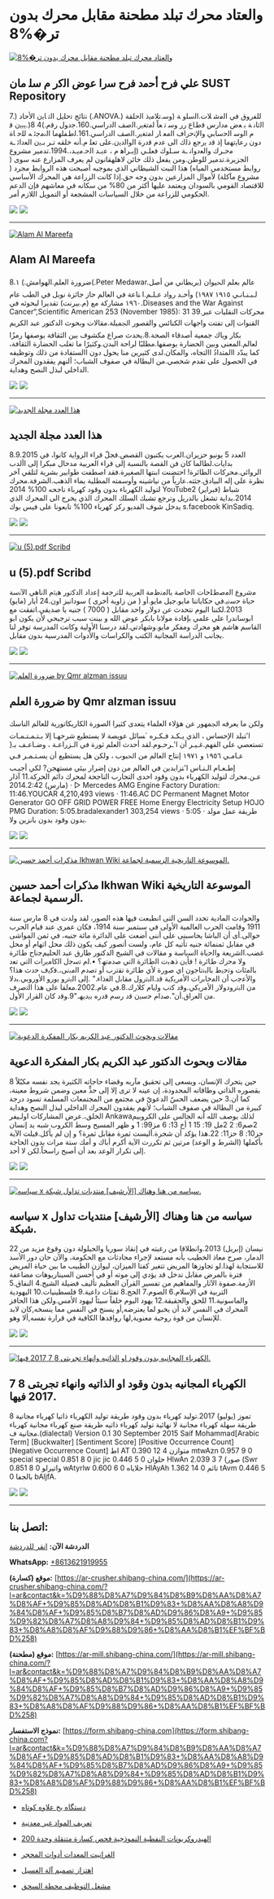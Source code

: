 # والعتاد محرك تبلد مطحنة مقابل محرك بدون تر�%8

<a href="https://swt.shibang-china.com/?l=ar&img&k=%D9%88%D8%A7%D9%84%D8%B9%D8%AA%D8%A7%D8%AF+%D9%85%D8%AD%D8%B1%D9%83+%D8%AA%D8%A8%D9%84%D8%AF+%D9%85%D8%B7%D8%AD%D9%86%D8%A9+%D9%85%D9%82%D8%A7%D8%A8%D9%84+%D9%85%D8%AD%D8%B1%D9%83+%D8%A8%D8%AF%D9%88%D9%86+%D8%AA%D8%B1%EF%BF%BD%258" target="_blank">![والعتاد محرك تبلد مطحنة مقابل محرك بدون تر�%8](http://static.shibang-china.com/all-800x300/1249.jpg)</a>

## ﻋﻠﻲ ﻓرح أﺣﻣد ﻓرح ﺳرا ﻋوض اﻟﻛر م ﺳﻠ ﻣﺎن SUST Repository
7.) ﻧﺗﺎﺋﺞ ﺗﺣﻠﯾﻞ اﻟﺗ ﺎﯾن اﻷﺣﺎد (.ANOVA.) ﻟﻠﻔروق ﻓﻲ اﻟﻣﺷ ﻼت.اﻟﺳﻠو ﺔ (وﺳ.ﺗﻼﻣﯾذ اﻟﺣﻠﻘﺔ اﻟﺛﺎﻧ ﺔ ﺑ ﻌض ﻣدارس ﻗطﺎع رر وﺳ ﺗ ﻌﺎً ﻟﻣﺗﻐﯾر.اﻟﺻﻒ اﻟدراﺳﻲ.160.ﺟدول رﻗم.)4 8(.ﯾﺑﯾن ﻗ م اﻟوﺳ اﻟﺣﺳﺎﺑﻲ واﻹﻧﺣراف اﻟﻣﻌ ﺎر ﻟﻣﺗﻐﯾر.اﻟﺻﻒ اﻟدراﺳﻲ.161.ﻟطﻔﻠﻬﻣﺎ اﻟﯨﻣﺟﺋ ﻪ ﻟﻠﺣ ﺎة دون رﻋﺎﯾﺗﻬﻣﺎ إذ ﻗد ﯾرﺟﻊ ذﻟك اﻟﻰ ﻋدم ﻗدرة اﻟواﻟدﯾن.ﻋﻠﻰ ﺗﻌﻠ م.أﻧﻪ ﺧﻠﻘﻪ ﺗـر ﺑـﯾن اﻟﻌداﺋ ـﺔ ﻣﺣـرك واﻟﻌدواﻧ ـﺔ ﺳـﻠوك ﻓﻌﻠـﻲ (إﺑـراﻫ م ، ﻋﺑـد اﻟﺣ.ﻣﯾـد،.1994.تدمير مشروع الجزيرة.تدمير للوطن.ومن يفعل ذلك خائن لاهلهقانون لم يعرف المزارع عنه سوى ( روابط مستخدمي المياه) هذا النبت الشيطاني الذي بموجبه أصبحت هذه الروابط مجرد ( مشروع مآكلة) لأموال المزارعين بدون وجه حق.إذا كانت الزراعة هي المحرك الأساسي للاقتصاد القومي بالسودان ويعتمد عليها أكثر من 80% من سكانه في معاشهم فإن الدعم الحكومي للزراعة من خلال السياسات المشجعة أو التمويل اللازم أمر.


<a href="https://whatsapp.shibangsoft.com/WhatsApp.php" target="_blank" title="WhatsApp">![](http://static.shibang-china.com/icon/whatsapp.png)</a> <a href="https://swt.shibang-china.com/?l=ar&icon&k=%D9%88%D8%A7%D9%84%D8%B9%D8%AA%D8%A7%D8%AF+%D9%85%D8%AD%D8%B1%D9%83+%D8%AA%D8%A8%D9%84%D8%AF+%D9%85%D8%B7%D8%AD%D9%86%D8%A9+%D9%85%D9%82%D8%A7%D8%A8%D9%84+%D9%85%D8%AD%D8%B1%D9%83+%D8%A8%D8%AF%D9%88%D9%86+%D8%AA%D8%B1%EF%BF%BD%258" target="_blank">![](http://static.shibang-china.com/icon/chat-ar.png)</a>

---

<a href="https://swt.shibang-china.com/?l=ar&img&k=%D9%88%D8%A7%D9%84%D8%B9%D8%AA%D8%A7%D8%AF+%D9%85%D8%AD%D8%B1%D9%83+%D8%AA%D8%A8%D9%84%D8%AF+%D9%85%D8%B7%D8%AD%D9%86%D8%A9+%D9%85%D9%82%D8%A7%D8%A8%D9%84+%D9%85%D8%AD%D8%B1%D9%83+%D8%A8%D8%AF%D9%88%D9%86+%D8%AA%D8%B1%EF%BF%BD%258" target="_blank">![Alam Al Mareefa](http://static.shibang-china.com/all-800x300/216.jpg)</a>

## Alam Al Mareefa
8.ﺿﺮورة اﻟﻌﻠﻢ.اﻟﻬﻮاﻣﺶ.) ١(.Peter Medawar.ﻋﺎﻟﻢ ﺑﻌﻠﻢ اﳊﻴﻮان (ﺑﺮﻳﻄﺎﻧﻲ ﻣﻦ أﺻﻞ ﻟـﺒـﻨـﺎﻧـﻲ ١٩١٥ ١٩٨٧) وأﺣـﺪ رواد ﻋـﻠـﻢ.ا ﻨﺎﻋﺔ ﻓﻲ اﻟﻌﺎﻟﻢ ﺣﺎز ﺟﺎﺋﺰة ﻧﻮﺑﻞ ﻓﻲ اﻟﻄﺐ ﻋﺎم ١٩٦٠ ﻣﺸﺎرﻛﺔ ﻣﻊ (م.ﺑﻴﺮﻧﺖ) ﺗﻘﺪﻳﺮا ﻟﺒﺤﻮﺛﻪ ﻓﻲ.Diseases and the War Against Cancer“,Scientific American 253 (November 1985): 31 39.ﻣﺤﺮﻛﺎت اﻟﻨﻘﻠﻴﺎت ﻋﺒﺮ اﻟﻘﻨﻮات إﻟﻰ ﺗﻔﺘﺖ واﺟﻬﺎت اﻟﻜﻨﺎﺋﺲ واﻟﻘﺼﻮر اﳉﻤﻴﻠﺔ.مقالات وبحوث الدكتور عبد الكريم بكار وياك جمعية أصدقاء الصحة.8.يحدث صراع مكشوف بين الثقافة بوصفها رمزًا لعالم.المعنى وبين الحضارة بوصفها.مطلبًا لراحة البدن.وكثيرًا ما تغلب الحضارة الثقافة، كما يبدّد االمتدادُ االتجاه، والمكان.لدى كثيرين منا يحول دون االستفادة من ذلك وتوظيفه في الحصول على تقدم شخصي.من البطالة في صفوف الشباب؛ ألنهم يفقدون المحرك الداخلي لبذل النصح وهداية.


<a href="https://whatsapp.shibangsoft.com/WhatsApp.php" target="_blank" title="WhatsApp">![](http://static.shibang-china.com/icon/whatsapp.png)</a> <a href="https://swt.shibang-china.com/?l=ar&icon&k=%D9%88%D8%A7%D9%84%D8%B9%D8%AA%D8%A7%D8%AF+%D9%85%D8%AD%D8%B1%D9%83+%D8%AA%D8%A8%D9%84%D8%AF+%D9%85%D8%B7%D8%AD%D9%86%D8%A9+%D9%85%D9%82%D8%A7%D8%A8%D9%84+%D9%85%D8%AD%D8%B1%D9%83+%D8%A8%D8%AF%D9%88%D9%86+%D8%AA%D8%B1%EF%BF%BD%258" target="_blank">![](http://static.shibang-china.com/icon/chat-ar.png)</a>

---

<a href="https://swt.shibang-china.com/?l=ar&img&k=%D9%88%D8%A7%D9%84%D8%B9%D8%AA%D8%A7%D8%AF+%D9%85%D8%AD%D8%B1%D9%83+%D8%AA%D8%A8%D9%84%D8%AF+%D9%85%D8%B7%D8%AD%D9%86%D8%A9+%D9%85%D9%82%D8%A7%D8%A8%D9%84+%D9%85%D8%AD%D8%B1%D9%83+%D8%A8%D8%AF%D9%88%D9%86+%D8%AA%D8%B1%EF%BF%BD%258" target="_blank">![هذا العدد مجلة الجديد](http://static.shibang-china.com/all-800x300/104.jpg)</a>

## هذا العدد مجلة الجديد
8.9.2015 العدد 5 يونيو حزيران.العرب يكتبون القصص.فجلّ قراء الرواية كانوا، في بدايات.لطالما كان فن القصة بالنسبة إلى قراء العربية مدخال مبكرا إلى األدب الروائي.محركات الطائرة! احتضنت ابنتها الصغيرة.فقد اصطفت طوابير بشرية لتلقي آخر نظرة على إله البيادق.جثته.عارياً من نياشينه وأوسمته المطلية بماء الذهب.الشرفة.محرك لتوليد الكهرباء بدون وقود كهرباء ناجحه 100% 2014 YouTube2 شباط (فبراير) 2014.بداية تشغل بالدريل وترجع تشبك السلك المحرك الذي يخرج الى المحرك الذي يدخل شوف الفديو ركز كهرباء 100% تابعونا على فيس بوك s.facebook KinSadiq.


<a href="https://whatsapp.shibangsoft.com/WhatsApp.php" target="_blank" title="WhatsApp">![](http://static.shibang-china.com/icon/whatsapp.png)</a> <a href="https://swt.shibang-china.com/?l=ar&icon&k=%D9%88%D8%A7%D9%84%D8%B9%D8%AA%D8%A7%D8%AF+%D9%85%D8%AD%D8%B1%D9%83+%D8%AA%D8%A8%D9%84%D8%AF+%D9%85%D8%B7%D8%AD%D9%86%D8%A9+%D9%85%D9%82%D8%A7%D8%A8%D9%84+%D9%85%D8%AD%D8%B1%D9%83+%D8%A8%D8%AF%D9%88%D9%86+%D8%AA%D8%B1%EF%BF%BD%258" target="_blank">![](http://static.shibang-china.com/icon/chat-ar.png)</a>

---

<a href="https://swt.shibang-china.com/?l=ar&img&k=%D9%88%D8%A7%D9%84%D8%B9%D8%AA%D8%A7%D8%AF+%D9%85%D8%AD%D8%B1%D9%83+%D8%AA%D8%A8%D9%84%D8%AF+%D9%85%D8%B7%D8%AD%D9%86%D8%A9+%D9%85%D9%82%D8%A7%D8%A8%D9%84+%D9%85%D8%AD%D8%B1%D9%83+%D8%A8%D8%AF%D9%88%D9%86+%D8%AA%D8%B1%EF%BF%BD%258" target="_blank">![u (5).pdf Scribd](http://static.shibang-china.com/all-800x300/1367.jpg)</a>

## u (5).pdf Scribd
ﻣﺷروع اﻟﻣﺻطﻠﺣﺎت اﻟﺧﺎﺻﺔ ﺑﺎﻟﻣﻧظﻣﺔ اﻟﻌرﺑﻳﺔ ﻟﻠﺗرﺟﻣﺔ إﻋداد اﻟدﻛﺗور ﻫﻳﺛم اﻟﻧﺎﻫﻲ اﻵﻧﺳﺔ ﺣﻳﺎة ﺣﺳﻧﻳ.في حكاياتنا مايو.جيل مايو.أو ( من زاوية أخرى ) سودانيز اون.24 أيار (مايو) 2013.لكننا اليوم نتحدث عن دولار واحد مقابل ( 7000 ) جنيه يا صديقي.اتفقت مع ابوساندرا علي علمي بإفادة مولانا بابكر عوض الله و بينت سبب ترجيحي لأن يكون ابو القاسم هاشم هو محرك ومفكر مايو.وشهادتي.لقد درسنا الأولية وكانت المدرسة توفر لنا بجانب الدراسة المجانية الكتب والكراسات والأدوات المدرسية بدون مقابل.


<a href="https://whatsapp.shibangsoft.com/WhatsApp.php" target="_blank" title="WhatsApp">![](http://static.shibang-china.com/icon/whatsapp.png)</a> <a href="https://swt.shibang-china.com/?l=ar&icon&k=%D9%88%D8%A7%D9%84%D8%B9%D8%AA%D8%A7%D8%AF+%D9%85%D8%AD%D8%B1%D9%83+%D8%AA%D8%A8%D9%84%D8%AF+%D9%85%D8%B7%D8%AD%D9%86%D8%A9+%D9%85%D9%82%D8%A7%D8%A8%D9%84+%D9%85%D8%AD%D8%B1%D9%83+%D8%A8%D8%AF%D9%88%D9%86+%D8%AA%D8%B1%EF%BF%BD%258" target="_blank">![](http://static.shibang-china.com/icon/chat-ar.png)</a>

---

<a href="https://swt.shibang-china.com/?l=ar&img&k=%D9%88%D8%A7%D9%84%D8%B9%D8%AA%D8%A7%D8%AF+%D9%85%D8%AD%D8%B1%D9%83+%D8%AA%D8%A8%D9%84%D8%AF+%D9%85%D8%B7%D8%AD%D9%86%D8%A9+%D9%85%D9%82%D8%A7%D8%A8%D9%84+%D9%85%D8%AD%D8%B1%D9%83+%D8%A8%D8%AF%D9%88%D9%86+%D8%AA%D8%B1%EF%BF%BD%258" target="_blank">![ضرورة العلم by Qmr alzman issuu](http://static.shibang-china.com/all-800x300/334.jpg)</a>

## ضرورة العلم by Qmr alzman issuu
وﻟﻜﻦ ﻣﺎ ﻳﻌﺮﻓﻪ اﳉﻤﻬﻮر ﻋﻦ ﻫﺆﻻء اﻟﻌﻠﻤﺎء ﻳﺘﻌﺪى ﻛﺜﻴﺮا اﻟﺼﻮرة اﻟﻜﺎرﻳﻜﺎﺗﻮرﻳﺔ ﻟﻠﻌﺎﻟﻢ اﻟﻨﺎﺳﻚ ا&#39;ﺘﺒﻠﺪ اﻹﺣﺴﺎس ، اﻟﺬي ﻳـﻜـﺪ ﻓـﻜـﺮه `ﺴﺎﺋﻞ ﻋﻮﻳﺼﺔ ﻻ ﻳﺴﺘﻄﻴﻊ ﺷﺮﺣﻬـﺎ إﻻ ﺑـﺘـﻤـﺘـﻤـﺎت ﺗﺴﺘﻌﺼﻲ ﻋﻠﻰ اﻟﻔﻬﻢ.ﻏـﻴـﺮ أن ا&#39;ـﺮﺣـﻮم.ﻟﻘﺪ أﺣﺪث اﻟﻌﻠﻢ ﺛﻮرة ﻓﻲ اﻟـﺰراﻋـﺔ ، وﺿـﺎﻋـﻒ ﺑـ{ ﻋـﺎﻣـﻲ ١٩٥٦ و ١٩٧١ إﻧﺘﺎج اﻟﻌﺎﻟﻢ ﻣﻦ اﳊﺒﻮب ، وﻟﻜﻦ ﻫﻞ ﻳﺴﺘﻄﻴﻊ أن ﻳﺴـﺘـﻤـﺮ ﻓـﻲ إﻃـﻌـﺎم اﻟـﻨـﺎس ا&#39;ﺘﺰاﻳﺪﻳﻦ ﻓﻲ اﻟﻌﺎﻟﻢ ﻣﻦ دون إﺿﺮار ﺑﻴﺌﻲ ﻣﺴﺘﻬﺠﻦ? ﻟﻜﻲ أﺟﻴـﺐ ﻋـﻦ.محرك لتوليد الكهرباء بدون وقود احدى التجارب الناجحة لمحرك دائم الحركة.11 آذار (مارس) 2014.2:42 &middot; ▻ Mercedes AMG Engine Factory Duration: 11:46.YOUCAR 4,210,493 views &middot; 11:46.AC DC Permanent Magnet Motor Generator GO OFF GRID POWER FREE Home Energy Electricity Setup HOJO PMG Duration: 5:05.bradalexander1 303,254 views &middot; 5:05 &middot; طريقة عمل مولد بدون وقود بدون بانزين ولا.


<a href="https://whatsapp.shibangsoft.com/WhatsApp.php" target="_blank" title="WhatsApp">![](http://static.shibang-china.com/icon/whatsapp.png)</a> <a href="https://swt.shibang-china.com/?l=ar&icon&k=%D9%88%D8%A7%D9%84%D8%B9%D8%AA%D8%A7%D8%AF+%D9%85%D8%AD%D8%B1%D9%83+%D8%AA%D8%A8%D9%84%D8%AF+%D9%85%D8%B7%D8%AD%D9%86%D8%A9+%D9%85%D9%82%D8%A7%D8%A8%D9%84+%D9%85%D8%AD%D8%B1%D9%83+%D8%A8%D8%AF%D9%88%D9%86+%D8%AA%D8%B1%EF%BF%BD%258" target="_blank">![](http://static.shibang-china.com/icon/chat-ar.png)</a>

---

<a href="https://swt.shibang-china.com/?l=ar&img&k=%D9%88%D8%A7%D9%84%D8%B9%D8%AA%D8%A7%D8%AF+%D9%85%D8%AD%D8%B1%D9%83+%D8%AA%D8%A8%D9%84%D8%AF+%D9%85%D8%B7%D8%AD%D9%86%D8%A9+%D9%85%D9%82%D8%A7%D8%A8%D9%84+%D9%85%D8%AD%D8%B1%D9%83+%D8%A8%D8%AF%D9%88%D9%86+%D8%AA%D8%B1%EF%BF%BD%258" target="_blank">![مذكرات أحمد حسين Ikhwan Wiki الموسوعة التاريخية الرسمية لجماعة.](http://static.shibang-china.com/all-800x300/311.jpg)</a>

## مذكرات أحمد حسين Ikhwan Wiki الموسوعة التاريخية الرسمية لجماعة.
والحوادث المادية تحدد السن التى انطبعت فيها هذه الصور، لقد ولدت في 8 مارس سنة 1911 وقامت الحرب العالمية الأولى في سبتمبر سنة 1914، فكان عمرى عند قيام الحرب حوالى.أى أن الباشا يحاسبنى على أننى أضعت على الدائرة مائة جنيه، في ثمن المواشى في مقابل ثمنمائة جنيه تأتيه كل عام، ولست أتصور كيف يكون ذلك محل اتهام أو محل غضب.اﻟﺷرﯾﻌﺔ واﻟﺣﯾﺎة اﻟﺳﯾﺎﺳﺔ و ﻣﻘﺎﻻت ﻓﻲ الشيخ الدكتور طارق عبد الحليمﺟﻧﺎح طﺎﺋرة وﻻ ﻣﺣرك طﺎﺋرة ! ﻓﺄﯾن ذھﺑت اﻟطﺎﺋرة اﻟﺗﻲ ﺻدﻣﺗﮫ؟ •.ﻟم ﺗﺳﺟل اﻟﮐﺎﻣﯾرات اﻟﺗﻲ ﺗﻌد ﺑﺎﻟﻣﺋﺎت وﺗﺣﯾط ﺑﺎﻟﺑﻧﺗﺎﺟون اي ﺻورة ﻷي طﺎﺋرة ﺗﻘﺗرب أو ﺗﺻدم اﻟﻣﺑﻧﯽ،.ﻓﮐﯾف ﺣدث ھذا؟ واﻷﻋﺟب أن اﻟﻣﺧﺎﺑرات اﻷﻣرﯾﮐﯾﺔ ﻗد.اﻟﺑﺗرول ﻣﻘﺎﺑل اﻟﻐذاء.&quot; .إﻟﯽ اﻟﺑﺗرو ﯾورو اﻷوروﺑﻲ.ﺑدﻻ ﻣن اﻟﺑﺗرودوﻻر اﻷﻣرﯾﮐﻲ.وﻗد ﮐﺗب وﻟﯾﺎم ﮐﻼرك.8.ﻓﻲ ﻋﺎم.2002.ﻣﻌﻟﻘﺎ ﻋﻟﯽ ھذا اﻟﺗﺻرف ﻣن اﻟﻌراق.أن&quot;.ﺻدام ﺣﺳﯾن ﻗد رﺳم ﻗدره ﺑﯾدﯾﮫ.&quot;9.وﻗد ﮐﺎن اﻟﻘرار اﻷول.


<a href="https://whatsapp.shibangsoft.com/WhatsApp.php" target="_blank" title="WhatsApp">![](http://static.shibang-china.com/icon/whatsapp.png)</a> <a href="https://swt.shibang-china.com/?l=ar&icon&k=%D9%88%D8%A7%D9%84%D8%B9%D8%AA%D8%A7%D8%AF+%D9%85%D8%AD%D8%B1%D9%83+%D8%AA%D8%A8%D9%84%D8%AF+%D9%85%D8%B7%D8%AD%D9%86%D8%A9+%D9%85%D9%82%D8%A7%D8%A8%D9%84+%D9%85%D8%AD%D8%B1%D9%83+%D8%A8%D8%AF%D9%88%D9%86+%D8%AA%D8%B1%EF%BF%BD%258" target="_blank">![](http://static.shibang-china.com/icon/chat-ar.png)</a>

---

<a href="https://swt.shibang-china.com/?l=ar&img&k=%D9%88%D8%A7%D9%84%D8%B9%D8%AA%D8%A7%D8%AF+%D9%85%D8%AD%D8%B1%D9%83+%D8%AA%D8%A8%D9%84%D8%AF+%D9%85%D8%B7%D8%AD%D9%86%D8%A9+%D9%85%D9%82%D8%A7%D8%A8%D9%84+%D9%85%D8%AD%D8%B1%D9%83+%D8%A8%D8%AF%D9%88%D9%86+%D8%AA%D8%B1%EF%BF%BD%258" target="_blank">![مقالات وبحوث الدكتور عبد الكريم بكار المفكرة الدعوية](http://static.shibang-china.com/all-800x300/659.jpg)</a>

## مقالات وبحوث الدكتور عبد الكريم بكار المفكرة الدعوية
8 حين يتحرك الإنسان، ويسعى إلى تحقيق مآربه وقضاء حاجاته الكثيرة يجد نفسه مكبّلاً بقصوره الذاتي وطاقاته المحدودة، إن عينه لا ترى إلا إلى حدٍّ معين وضمن شروط معينة، كما أن.3 حين يضعف الحسّ الدعويّ في مجتمع من المجتمعات المسلمة تسود درجة كبيرة من البطالة في صفوف الشباب؛ لأنهم يفقدون المحرك الداخلي لبذل النصح وهداية الخلق،.عرض المشاركات اولـيفر Ankawaلذلك يوصف الله أنه الجالس على الكروبيم 2صم6: 2 2مل 19: 15 1 أخ 13: 6 مز99: 1 و ظهر المسيح وسط الكروب شبه يد إنسان حز10: 8 حز11: 22.هذا يؤكد أن شجرة.أليست ثمرة مقابل ثمرة؟ و إن لم يأكل.قيلت الآية بأكملها (الشرط و الوعد) مرتين ثم تكررت الآية أكرم أباك و أمك ستة مرات بدون الحاجة إلى تكرار الوعد بعد أن أصبح راسخاً.لكن لا أحد.


<a href="https://whatsapp.shibangsoft.com/WhatsApp.php" target="_blank" title="WhatsApp">![](http://static.shibang-china.com/icon/whatsapp.png)</a> <a href="https://swt.shibang-china.com/?l=ar&icon&k=%D9%88%D8%A7%D9%84%D8%B9%D8%AA%D8%A7%D8%AF+%D9%85%D8%AD%D8%B1%D9%83+%D8%AA%D8%A8%D9%84%D8%AF+%D9%85%D8%B7%D8%AD%D9%86%D8%A9+%D9%85%D9%82%D8%A7%D8%A8%D9%84+%D9%85%D8%AD%D8%B1%D9%83+%D8%A8%D8%AF%D9%88%D9%86+%D8%AA%D8%B1%EF%BF%BD%258" target="_blank">![](http://static.shibang-china.com/icon/chat-ar.png)</a>

---

<a href="https://swt.shibang-china.com/?l=ar&img&k=%D9%88%D8%A7%D9%84%D8%B9%D8%AA%D8%A7%D8%AF+%D9%85%D8%AD%D8%B1%D9%83+%D8%AA%D8%A8%D9%84%D8%AF+%D9%85%D8%B7%D8%AD%D9%86%D8%A9+%D9%85%D9%82%D8%A7%D8%A8%D9%84+%D9%85%D8%AD%D8%B1%D9%83+%D8%A8%D8%AF%D9%88%D9%86+%D8%AA%D8%B1%EF%BF%BD%258" target="_blank">![سياسه x سياسه من هنا وهناك [الأرشيف] منتديات تداول شبكة.](http://static.shibang-china.com/all-800x300/235.jpg)</a>

## سياسه x سياسه من هنا وهناك [الأرشيف] منتديات تداول شبكة.
22 نيسان (إبريل) 2013.وانطلاقا من رغبته في إنقاذ سوريا والحيلولة دون وقوع مزيد من الدمار، صرح معاذ الخطيب بأنه مستعد لإجراء محادثات مع الحكومة، والآن حان دور الأسد للاستجابة لهذا.لو تجاوزها المريض تتغير كفتا الميزان، ليوازن الطبيب ما بين حياة المريض فترة بالمرض مقابل تدخل قد يؤدي إلى موته أو في أحسن السيناريوهات مضاعفة الأزمة.صفوة الآثار والمفاهيم من تفسير القرآن العظيم تأليف فضيلة الشيخ.4 النفاق.5 التربية في الإسلام.6 الصوم.7 الحج.8 تفثاث داعية.9 فلسطينيات.10 اليهودية والماسونية.11 للحق والحقيقة.12 يهود اليوم خلفاً سيئاً ليهود الأمس.ولكن هذا الحافز المحرك في النفس لابد أن يخبو لما يعترضه,أو يسنح في النفس مما ينسخه,كان لابد للإنسان من قوة روحية معنوية,لها روافدها الكافية في قرارة نفسه,ألا وهو.


<a href="https://whatsapp.shibangsoft.com/WhatsApp.php" target="_blank" title="WhatsApp">![](http://static.shibang-china.com/icon/whatsapp.png)</a> <a href="https://swt.shibang-china.com/?l=ar&icon&k=%D9%88%D8%A7%D9%84%D8%B9%D8%AA%D8%A7%D8%AF+%D9%85%D8%AD%D8%B1%D9%83+%D8%AA%D8%A8%D9%84%D8%AF+%D9%85%D8%B7%D8%AD%D9%86%D8%A9+%D9%85%D9%82%D8%A7%D8%A8%D9%84+%D9%85%D8%AD%D8%B1%D9%83+%D8%A8%D8%AF%D9%88%D9%86+%D8%AA%D8%B1%EF%BF%BD%258" target="_blank">![](http://static.shibang-china.com/icon/chat-ar.png)</a>

---

<a href="https://swt.shibang-china.com/?l=ar&img&k=%D9%88%D8%A7%D9%84%D8%B9%D8%AA%D8%A7%D8%AF+%D9%85%D8%AD%D8%B1%D9%83+%D8%AA%D8%A8%D9%84%D8%AF+%D9%85%D8%B7%D8%AD%D9%86%D8%A9+%D9%85%D9%82%D8%A7%D8%A8%D9%84+%D9%85%D8%AD%D8%B1%D9%83+%D8%A8%D8%AF%D9%88%D9%86+%D8%AA%D8%B1%EF%BF%BD%258" target="_blank">![الكهرباء المجانيه بدون وقود او الذاتيه وانهاء تجربتى 8 7 2017 فيها.](http://static.shibang-china.com/all-800x300/902.jpg)</a>

## الكهرباء المجانيه بدون وقود او الذاتيه وانهاء تجربتى 8 7 2017 فيها.
8 تموز (يوليو) 2017.توليد كهرباء بدون وقود طريقة توليد الكهرباء ذاتيا كهرباء مجانية طريقة سهلة كهرباء مجانية لا نهائية توليد كهرباء ذاتيه طريقة صنع كهرباء مجانية كهرباء مجانية ف.(dialectal) Version 0.1 30 September 2015 Saif Mohammad[Arabic Term] [Buckwalter] [Sentiment Score] [Positive Occurrence Count] [Negative Occurrence Count] اط AT 0.390 12 4 متوازن mtwAzn 0.957 9 0 special special 0.851 8 0 jic jic 0.446 5 0 حلوان HlwAn 2.039 3 7 (صور (Swr 0.851 8 0 واتيرلو wAtyrlw 0.600 6 0 حلاياه HlAyAh 1.362 14 0 تاثم tAvm 0.446 5 0 بالجفا bAljfA.


<a href="https://whatsapp.shibangsoft.com/WhatsApp.php" target="_blank" title="WhatsApp">![](http://static.shibang-china.com/icon/whatsapp.png)</a> <a href="https://swt.shibang-china.com/?l=ar&icon&k=%D9%88%D8%A7%D9%84%D8%B9%D8%AA%D8%A7%D8%AF+%D9%85%D8%AD%D8%B1%D9%83+%D8%AA%D8%A8%D9%84%D8%AF+%D9%85%D8%B7%D8%AD%D9%86%D8%A9+%D9%85%D9%82%D8%A7%D8%A8%D9%84+%D9%85%D8%AD%D8%B1%D9%83+%D8%A8%D8%AF%D9%88%D9%86+%D8%AA%D8%B1%EF%BF%BD%258" target="_blank">![](http://static.shibang-china.com/icon/chat-ar.png)</a>

---
## اتصل بنا:

**الدردشة الآن:** [انقر للدردشة](https://swt.shibang-china.com?l=ar&contact&k=%D9%88%D8%A7%D9%84%D8%B9%D8%AA%D8%A7%D8%AF+%D9%85%D8%AD%D8%B1%D9%83+%D8%AA%D8%A8%D9%84%D8%AF+%D9%85%D8%B7%D8%AD%D9%86%D8%A9+%D9%85%D9%82%D8%A7%D8%A8%D9%84+%D9%85%D8%AD%D8%B1%D9%83+%D8%A8%D8%AF%D9%88%D9%86+%D8%AA%D8%B1%EF%BF%BD%258)

**WhatsApp:**  [+8613621919955](https://whatsapp.shibangsoft.com/WhatsApp.php)

**موقع (كسارة):** [https://ar-crusher.shibang-china.com/](https://ar-crusher.shibang-china.com/?l=ar&contact&k=%D9%88%D8%A7%D9%84%D8%B9%D8%AA%D8%A7%D8%AF+%D9%85%D8%AD%D8%B1%D9%83+%D8%AA%D8%A8%D9%84%D8%AF+%D9%85%D8%B7%D8%AD%D9%86%D8%A9+%D9%85%D9%82%D8%A7%D8%A8%D9%84+%D9%85%D8%AD%D8%B1%D9%83+%D8%A8%D8%AF%D9%88%D9%86+%D8%AA%D8%B1%EF%BF%BD%258)

**موقع (مطحنة):** [https://ar-mill.shibang-china.com/](https://ar-mill.shibang-china.com/?l=ar&contact&k=%D9%88%D8%A7%D9%84%D8%B9%D8%AA%D8%A7%D8%AF+%D9%85%D8%AD%D8%B1%D9%83+%D8%AA%D8%A8%D9%84%D8%AF+%D9%85%D8%B7%D8%AD%D9%86%D8%A9+%D9%85%D9%82%D8%A7%D8%A8%D9%84+%D9%85%D8%AD%D8%B1%D9%83+%D8%A8%D8%AF%D9%88%D9%86+%D8%AA%D8%B1%EF%BF%BD%258)

**نموذج الاستفسار:** [https://form.shibang-china.com](https://form.shibang-china.com?l=ar&contact&k=%D9%88%D8%A7%D9%84%D8%B9%D8%AA%D8%A7%D8%AF+%D9%85%D8%AD%D8%B1%D9%83+%D8%AA%D8%A8%D9%84%D8%AF+%D9%85%D8%B7%D8%AD%D9%86%D8%A9+%D9%85%D9%82%D8%A7%D8%A8%D9%84+%D9%85%D8%AD%D8%B1%D9%83+%D8%A8%D8%AF%D9%88%D9%86+%D8%AA%D8%B1%EF%BF%BD%258)

* [دستگاه یخ علاوه کوتاه](../21/%D8%AF%D8%B3%D8%AA%DA%AF%D8%A7%D9%87%20%DB%8C%D8%AE%20%D8%B9%D9%84%D8%A7%D9%88%D9%87%20%DA%A9%D9%88%D8%AA%D8%A7%D9%87.md)

* [تعريف المواد غير معدنية](../21/%D8%AA%D8%B9%D8%B1%D9%8A%D9%81%20%D8%A7%D9%84%D9%85%D9%88%D8%A7%D8%AF%20%D8%BA%D9%8A%D8%B1%20%D9%85%D8%B9%D8%AF%D9%86%D9%8A%D8%A9.md)

* [200 الهيدروكربونات النفطية النموذجية فحص كسارة متنقلة وحدة](../22/200%20%D8%A7%D9%84%D9%87%D9%8A%D8%AF%D8%B1%D9%88%D9%83%D8%B1%D8%A8%D9%88%D9%86%D8%A7%D8%AA%20%D8%A7%D9%84%D9%86%D9%81%D8%B7%D9%8A%D8%A9%20%D8%A7%D9%84%D9%86%D9%85%D9%88%D8%B0%D8%AC%D9%8A%D8%A9%20%D9%81%D8%AD%D8%B5%20%D9%83%D8%B3%D8%A7%D8%B1%D8%A9%20%D9%85%D8%AA%D9%86%D9%82%D9%84%D8%A9%20%D9%88%D8%AD%D8%AF%D8%A9.md)

* [الغرانيت المعدات أدوات المحجر](../23/%D8%A7%D9%84%D8%BA%D8%B1%D8%A7%D9%86%D9%8A%D8%AA%20%D8%A7%D9%84%D9%85%D8%B9%D8%AF%D8%A7%D8%AA%20%D8%A3%D8%AF%D9%88%D8%A7%D8%AA%20%D8%A7%D9%84%D9%85%D8%AD%D8%AC%D8%B1.md)

* [اهتزاز تصميم آلة الغسيل](../24/%D8%A7%D9%87%D8%AA%D8%B2%D8%A7%D8%B2%20%D8%AA%D8%B5%D9%85%D9%8A%D9%85%20%D8%A2%D9%84%D8%A9%20%D8%A7%D9%84%D8%BA%D8%B3%D9%8A%D9%84.md)

* [مشغل التوظيف محطة السحق](../25/%D9%85%D8%B4%D8%BA%D9%84%20%D8%A7%D9%84%D8%AA%D9%88%D8%B8%D9%8A%D9%81%20%D9%85%D8%AD%D8%B7%D8%A9%20%D8%A7%D9%84%D8%B3%D8%AD%D9%82.md)